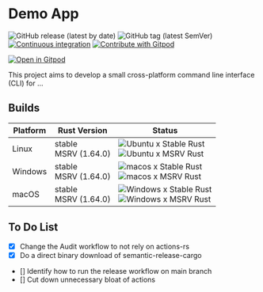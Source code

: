 
# Demo App

![GitHub release (latest by date)](https://img.shields.io/github/v/release/AliSajid/demo-app-asi)
![GitHub tag (latest SemVer)](https://img.shields.io/github/v/tag/AliSajid/demo-app-asi)
[![Continuous integration](https://github.com/AliSajid/demo-app-asi/actions/workflows/ci.yaml/badge.svg?branch=main&event=push)](https://github.com/AliSajid/demo-app-asi/actions/workflows/ci.yaml)
[![Contribute with Gitpod](https://img.shields.io/badge/Contribute%20with-Gitpod-908a85?logo=gitpod)](https://gitpod.io/#AliSajid/demo-app)


[![Open in Gitpod](https://gitpod.io/button/open-in-gitpod.svg)](https://gitpod.io/#AliSajid/demo-app)

This project aims to develop a small cross-platform command line interface (CLI) for ...

## Builds

| Platform | Rust Version |Status |
| -------- | ------ | ------ |
| Linux    | stable <br/> MSRV (1.64.0) | ![Ubuntu x Stable Rust](https://img.shields.io/endpoint?url=https://gist.githubusercontent.com/AliSajid/7ebf966d672758876a67adc60aab3997/raw/ubuntu-stable.json) <br/> ![Ubuntu x MSRV Rust](https://img.shields.io/endpoint?url=https://gist.githubusercontent.com/AliSajid/7ebf966d672758876a67adc60aab3997/raw/ubuntu-msrv.json) |
| Windows  | stable <br/> MSRV (1.64.0) | ![macos x Stable Rust](https://img.shields.io/endpoint?url=https://gist.githubusercontent.com/AliSajid/7ebf966d672758876a67adc60aab3997/raw/windows-stable.json) <br/> ![macos x MSRV Rust](https://img.shields.io/endpoint?url=https://gist.githubusercontent.com/AliSajid/7ebf966d672758876a67adc60aab3997/raw/windows-msrv.json) |
| macOS    | stable <br/> MSRV (1.64.0) | ![Windows x Stable Rust](https://img.shields.io/endpoint?url=https://gist.githubusercontent.com/AliSajid/7ebf966d672758876a67adc60aab3997/raw/macos-stable.json) <br/> ![Windows x MSRV Rust](https://img.shields.io/endpoint?url=https://gist.githubusercontent.com/AliSajid/7ebf966d672758876a67adc60aab3997/raw/macos-msrv.json) |

## To Do List

- [X] Change the Audit workflow to not rely on actions-rs
- [X] Do a direct binary download of semantic-release-cargo
- [] Identify how to run the release workflow on main branch
- [] Cut down unnecessary bloat of actions
